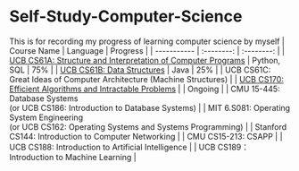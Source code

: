 # Self-Study-Computer-Science
This is for recording my progress of learning computer science by myself
| Course Name | Language | Progress |
| ----------- | :--------: | :--------: | 
| [UCB CS61A: Structure and Interpretation of Computer Programs](https://github.com/moonlightpond/cs61a) | Python, SQL | 75% |
| [UCB CS61B: Data Structures](https://github.com/moonlightpond/cs61b) | Java | 25% |
| UCB CS61C: Great Ideas of Computer Architecture (Machine Structures) |
| [UCB CS170: Efficient Algorithms and Intractable Problems](https://github.com/moonlightpond/cs170) | | Ongoing |
| CMU 15-445: Database Systems <br> (or UCB CS186: Introduction to Database Systems) |
| MIT 6.S081: Operating System Engineering <br> (or UCB CS162: Operating Systems and Systems Programming) | 
| Stanford CS144: Introduction to Computer Networking |
| CMU CS15-213: CSAPP |
| UCB CS188: Introduction to Artificial Intelligence |
| UCB CS189：Introduction to Machine Learning |
